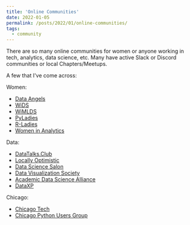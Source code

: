 ```yaml
---
title: 'Online Communities'
date: 2022-01-05
permalink: /posts/2022/01/online-communities/
tags:
  - community
---
```


There are so many online communities for women or anyone working in tech, analytics, data science, etc. Many have active Slack or Discord communities or local Chapters/Meetups.

A few that I've come across: 

Women:
- [Data Angels](https://twitter.com/data_angels)
- [WiDS](https://www.widsconference.org/)
- [WiMLDS](http://wimlds.org/)
- [PyLadies](https://pyladies.com/)
- [R-Ladies](https://rladies.org/)
- [Women in Analytics](https://www.womeninanalytics.com/)

Data: 
- [DataTalks.Club](https://datatalks.club)
- [Locally Optimistic](https://locallyoptimistic.com)
- [Data Science Salon](https://www.datascience.salon/)
- [Data Visualization Society](https://www.datavisualizationsociety.org)
- [Academic Data Science Alliance](https://academicdatascience.org/)
- [DataXP](https://dataxp.webflow.io/)

Chicago:
- [Chicago Tech](http://chicagotech.herokuapp.com/)
- [Chicago Python Users Group](https://www.chipy.org/)
